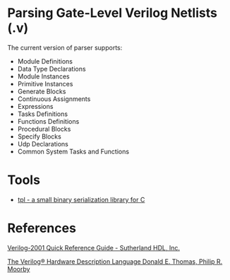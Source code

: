 Parsing Gate-Level Verilog Netlists (.v)
===

The current version of parser supports:

* Module Definitions
* Data Type Declarations
* Module Instances
* Primitive Instances
* Generate Blocks
* Continuous Assignments
* Expressions
* Tasks Definitions
* Functions Definitions
* Procedural Blocks
* Specify Blocks
* Udp Declarations
* Common System Tasks and Functions

Tools
===

* [tpl - a small binary serialization library for C](
https://github.com/troydhanson/tpl
)

References
===

[Verilog-2001 Quick Reference Guide - Sutherland HDL, Inc.](
   http://sutherland-hdl.com/pdfs/verilog_2001_ref_guide.pdf)

[The Verilog® Hardware Description Language
Donald E. Thomas, Philip R. Moorby](
https://books.google.gr/books?id=59UxOgzH2tAC&redir_esc=y)

